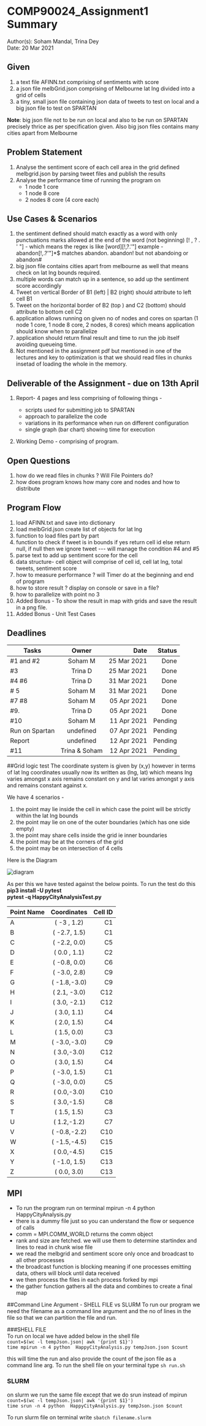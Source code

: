 # COMP90024_Assignment1 Summary
Author(s): Soham Mandal, Trina Dey  
Date: 20 Mar 2021


## Given
1. a text file AFINN.txt comprising of sentiments with score  
2. a json file melbGrid.json comprising of Melbourne lat lng divided into a grid of cells  
3. a tiny, small json file containing json data of tweets to test on local and a big json file to test on SPARTAN  

**Note**: big json file not to be run on local and also to be run on SPARTAN precisely thrice as per specification given. Also big json files contains many cities apart from Melbourne 

## Problem Statement  
1. Analyse the sentiment score of each cell area in the grid defined melbgrid.json by parsing tweet files and publish the results  
2. Analyse the performance time of running the program on  
    - 1 node 1 core
	- 1 node 8 core
	- 2 nodes 8 core (4 core each)

## Use Cases & Scenarios 
1. the sentiment defined should match exactly as a word with only punctuations marks allowed at the end of the word (not beginning) [! , ? . ' "] - which means the regex is like [word][!,?.'"] example - abandon[!,.?'"]*$ matches abandon. abandon! but not abandoing or abandon#
2. big json file contains cities apart from melbourne as well that means check on lat lng bounds required.
3. multiple words can match up in a sentence, so add up the sentiment score accordingly
4. Tweet on  vertical Border of B1 (left) | B2 (right) should attribute to left cell B1
5. Tweet on the horizontal border of B2 (top ) and C2 (bottom) should attribute to bottom cell C2
6. application allows running on given no of nodes and cores on spartan (1 node 1 core, 1 node 8 core, 2 nodes, 8 cores) which means application should know when to parallelize
7. application should return final result and time to run the job itself avoiding queueing time.
8. Not mentioned in the assignment pdf but mentioned in one of the lectures and key to optimization is that we should read files in chunks insetad of loading the whole in the memory.

## Deliverable of the Assignment - due on 13th April
1. Report- 4 pages and less comprising of following things -
    - scripts used for submitting job to SPARTAN
	- approach to parallelize the code
	- variations in its performance when run on different configuration
	- single graph (bar chart) showing time for execution  
	
2. Working Demo - comprising of program. 


## Open Questions
1. how do we read files in chunks ? Will File Pointers do?
2. how does program knows how many core and nodes and how to distribute

## Program Flow
1. load AFINN.txt and save into dictionary 
2. load melbGrid.json create list of objects for lat lng
3. function to load files part by part 
4. function to check if tweet is in bounds if yes return cell id else return null, if null then we ignore tweet --- will manage the condition #4 and #5
5. parse text to add up sentiment score for the cell 
6. data structure- cell object will comprise of cell id, cell lat lng, total tweets, sentiment score
7. how to measure performance ? will Timer do at the beginning and end of program
8. how to store result ? display on console or save in a file?
9. how to parallelize with point no 3
10. Added Bonus - To show the result in map with grids and save the result in a png file.
11. Added Bonus - Unit Test Cases 


## Deadlines
| Tasks          | Owner         | Date        | Status	|
| -------------- |:-------------:| -----------:|-------:|
| #1 and #2      | Soham M       | 25 Mar 2021 |Done	|
| #3             | Trina D       | 25 Mar 2021 |Done	|
| #4 	#6       | Trina D       | 31 Mar 2021 |Done	|
| # 5		     | Soham M       | 31 Mar 2021 |Done	|
| #7 #8          | Soham M       | 05 Apr 2021 |Done	|
| #9.            | Trina D       | 05 Apr 2021 |Done	|
| #10            | Soham M       | 11 Apr 2021 |Pending	|
| Run on Spartan | undefined     | 07 Apr 2021 |Pending	|
| Report         | undefined     | 12 Apr 2021 |Pending	|
| #11            | Trina & Soham | 12 Apr 2021 |Pending	|

##Grid logic test
The coordinate system is given by (x,y) however in terms of lat lng coordinates usually now its written as (lng, lat)
which means lng varies amongst x axis remains constant on y and lat varies amongst y axis and remains constant against x.

We have 4 scenarios - 
1. the  point may lie inside the cell in which case the point will be strictly within the lat lng bounds
2. the point may lie on one of the outer boundaries (which has one side empty)
3. the point may share cells inside the grid ie inner boundaries
4. the point may be at the corners of the grid
5. the point may be on intersection of 4 cells

Here is the Diagram

![diagram](grid_img_test.png)


As per this we have tested against the below points. To run the test do this   
**pip3 install -U pytest**   
**pytest -q HappyCityAnalysisTest.py**  


 
| Point Name    | Coordinates    |   Cell ID |
| ------------- |:--------------:| ---------:|
|   A           | ( -3 , 1.2)    |   C1      |
|   B           | ( -2.7, 1.5)   |   C1      |
|   C           | ( -2.2, 0.0)   |   C5      |
|   D           | ( 0.0 , 1.1)   |   C2      |
|   E           | ( -0.8, 0.0)   |   C6      |
|   F           | ( -3.0, 2.8)   |   C9      |
|   G           | ( -1.8,-3.0)   |   C9      |
|   H           | ( 2.1, -3.0)   |   C12     |
|   I           | ( 3.0, -2.1)   |   C12     |
|   J           | (  3.0, 1.1)   |   C4      |
|   K           | (  2.0, 1.5)   |   C4      |
|   L           | (  1.5, 0.0)   |   C3      |
|   M           | ( -3.0,-3.0)   |   C9      |
|   N           | (  3.0,-3.0)   |   C12     |
|   O           | (  3.0, 1.5)   |   C4      |
|   P           | ( -3.0, 1.5)   |   C1      |
|   Q           | ( -3.0, 0.0)   |   C5      |
|   R           | (  0.0,-3.0)   |   C10     |
|   S           | (  3.0,-1.5)   |   C8      |
|   T           | (  1.5, 1.5)   |   C3      |
|   U           | (  1.2,-1.2)   |   C7      |
|   V           | ( -0.8,-2.2)   |   C10     |
|   W           | ( -1.5,-4.5)   |   C15     |
|   X           | (  0.0,-4.5)   |   C15     |
|   Y           | ( -1.0, 1.5)   |   C13     |
|   Z           |  ( 0.0, 3.0)   |   C13     |


## MPI 

- To run the program run on terminal mpirun -n 4 python HappyCityAnalysis.py   
- there is a dummy file just so you can understand the flow or sequence of calls  
- comm = MPI.COMM_WORLD returns the comm object  
- rank and size are fetched. we will use them to determine startindex and lines to read in chunk wise file  
- we read the melbgrid and sentiment score only once and broadcast to all other processes  
- the broadcast function is blocking meaning if one processes emitting data, others will block until data received  
- we then process the files in each process forked by mpi  
- the gather function gathers all the data and combines to create a final map

##Command Line Argument - SHELL FILE vs SLURM
To run our program we need the filename as a command line argument and the no of lines in the file so that we can partition the file and run.

###SHELL FILE  
To run on local we have added below in the shell file  
`count=$(wc -l tempJson.json| awk '{print $1}')  `  
`time mpirun -n 4 python  HappyCityAnalysis.py tempJson.json $count  `

this will time the run and also provide the count of the json file as a command line arg. To run the shell file on your terminal type
`sh run.sh`

### SLURM
on slurm we run the same file except that we do srun instead of mpirun  
`count=$(wc -l tempJson.json| awk '{print $1}')  `  
`time srun -n 4 python  HappyCityAnalysis.py tempJson.json $count  `

To run slurm file on terminal write
`sbatch filename.slurm`



